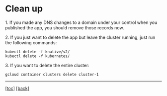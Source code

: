 # Clean up

1\. If you made any DNS changes to a domain under your control when you
 published the app, you should remove those records now.

2\. If you just want to delete the app but leave the cluster running, just run
 the following commands:
 
```
kubectl delete -f knative/v2/
kubectl delete -f kubernetes/
```

3\. If you want to delete the entire cluster:

```
gcloud container clusters delete cluster-1
```


---
[[toc]](README.md) [[back]](05-autoscaling.md)

